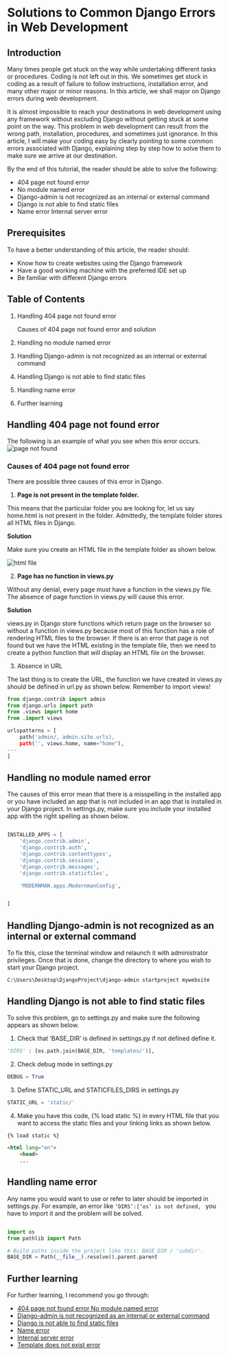 # **Solutions to Common Django Errors in Web Development** 

## **Introduction**
Many times people get stuck on the way while undertaking different tasks or procedures. Coding is not left out in this. We sometimes get stuck in coding as a result of failure to follow instructions, installation error, and many other major or minor reasons. In this article, we shall major on 
Django errors during web development.

It is almost impossible to reach your destinations in web development using any framework without excluding Django without getting stuck at some point on the way. This problem in web development can result from the wrong path, installation, procedures, and sometimes just ignorance. In this article, I will make your coding easy by clearly pointing to some common errors associated with Django, explaining step by step how to solve them to make sure we arrive at our destination.

By the end of this tutorial, the reader should be able to solve the following:
  
* 404 page not found error 
* No module named error
* Django-admin is not recognized as an internal or external command
* Django is not able to find static files
* Name error
Internal server error

## **Prerequisites**
To have a better understanding of this article, the reader should:
* Know how to create websites using the Django framework
* Have a good working machine with the preferred IDE set up
* Be familiar with different Django errors

## **Table of Contents**
1. Handling 404 page not found error

      Causes of 404 page not found error and solution

2. Handling no module named error

3. Handling Django-admin is not recognized as an internal or external command

4. Handling Django is not able to find static files

5. Handling name error

6. Further learning

## **Handling 404 page not found error**
The following is an example of what you see when this error occurs.
![page not found](C:\Users\hp\Desktop\not.png)

### **Causes of 404 page not found error**
There are possible three causes of this error in Django.
1. **Page is not present in the template folder.**

This means that the particular folder you are looking for, let us say home.html is not present in the folder. Admittedly, the template folder stores all HTML files in Django.

**Solution**

Make sure you create an HTML file in the template folder as shown below.

![html file](C:\Users\hp\Desktop\page.png)

2. **Page has no function in views.py**

Without any denial, every page must have a function in the views.py file. The absence of page function in views.py will cause this error.

**Solution**

views.py in Django store functions which return page on the browser so without a function in views.py because most of this function has a role of rendering HTML files to the browser. If there is an error that page is not found but we have the HTML existing in the template file, then we need to create a python function that will display an HTML file on the browser.

3. Absence in URL

The last thing is to create the URL, the function we have created in views.py should be defined in url.py as shown below. Remember to import views!

```python
from django.contrib import admin
from django.urls import path
from .views import home
from .import views

urlspatterns = [
    path('admin/, admin.site.urls),
    path('', views.home, name="home"),
---
]

 ```
 
## **Handling no module named error**
The causes of this error mean that there is a misspelling in the installed app or you have included an app that is not included in an app that is installed in your Django project.
In settings.py, make sure you include your installed app with the right spelling as shown below.

```python

INSTALLED_APPS = [
    'django.contrib.admin',
    'django.contrib.auth',
    'django.contrib.contenttypes',
    'django.contrib.sessions',
    'django.contrib.messages',
    'django.contrib.staticfiles',

    'MODERNMAN.apps.ModernmanConfig',


]

 ```
 ## **Handling Django-admin is not recognized as an internal or external command**
To fix this, close the terminal window and relaunch it with administrator privileges. Once that is done, change the directory to where you wish to start your Django project.
```
C:\Users\Desktop\DjangoProject\django-admin startproject mywebsite
```

## **Handling Django is not able to find static files**
To solve this problem, go to settings.py and make sure the following appears as shown below.
1.	Check that ‘BASE_DIR’ is defined in settings.py if not defined define it.
``` python
'DIRS' : [os.path.join(BASE_DIR, 'templates/')],
```

2.	Check debug mode in settings.py
```python
DEBUG = True
```
3.	Define STATIC_URL and STATICFILES_DIRS in settings.py
```python
STATIC_URL = 'static/'
```
4.	Make you have this code, {% load static %} in every HTML file that you want to access the static files and your linking links as shown below.
```html
{% load static %}

<html lang="en">
    <head>
    ...
```
## **Handling name error**
Any name you would want to use or refer to later should be imported in settings.py. For example, an error like 
```‘DIRS’:[‘os’ is not defined, ```
you have to import it and the problem will be solved.
```python

import os
from pathlib import Path

# Build paths inside the project like this: BASE_DIR / 'subdir'.
BASE_DIR = Path(__file__).resolve().parent.parent
```
## **Further learning**
For further learning, I recommend you go through:

* [404 page not found error 
No module named error](https://www.youtube.com/watch?v=0M_PZU8wcXY&t=23s)
* [Django-admin is not recognized as an internal or external command](https://www.youtube.com/watch?v=EwJoN-G3w-s)
* [Django is not able to find static files](https://www.youtube.com/watch?v=0SAZByRZB9U)
* [Name error](https://www.youtube.com/watch?v=AFhpBvKilPA)
* [Internal server error](https://www.youtube.com/watch?v=y8DN8LOm8WA&t=9s)
* [Template does not exist error](https://www.youtube.com/watch?v=RWAKahsR1_g)
